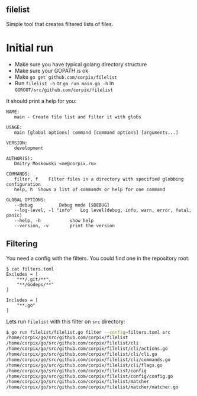 filelist
--------

Simple tool that creates filtered lists of files.

# Initial run
* Make sure you have typical golang directory structure
* Make sure your GOPATH is ok
* Make `go get github.com/corpix/filelist`
* Run `filelist -h` or `go run main.go -h` in `GOROOT/src/github.com/corpix/filelist`

It should print a help for you:

```
NAME:
   main - Create file list and filter it with globs

USAGE:
   main [global options] command [command options] [arguments...]

VERSION:
   development

AUTHOR(S):
   Dmitry Moskowski <me@corpix.ru>

COMMANDS:
   filter, f	Filter files in a directory with specified globbing configuration
   help, h	Shows a list of commands or help for one command

GLOBAL OPTIONS:
   --debug			Debug mode [$DEBUG]
   --log-level, -l "info"	Log level(debug, info, warn, error, fatal, panic)
   --help, -h			show help
   --version, -v		print the version
```

## Filtering
You need a config with the filters. You could find one in the repository root:
```
$ cat filters.toml
Excludes = [
    "**/.git/**",
    "**/Godeps/**"
]

Includes = [
    "**.go"
]
```

Lets run `filelist` with this filter on `src` directory:
```bash
$ go run filelist/filelist.go filter --config=filters.toml src
/home/corpix/go/src/github.com/corpix/filelist
/home/corpix/go/src/github.com/corpix/filelist/cli
/home/corpix/go/src/github.com/corpix/filelist/cli/actions.go
/home/corpix/go/src/github.com/corpix/filelist/cli/cli.go
/home/corpix/go/src/github.com/corpix/filelist/cli/commands.go
/home/corpix/go/src/github.com/corpix/filelist/cli/flags.go
/home/corpix/go/src/github.com/corpix/filelist/config
/home/corpix/go/src/github.com/corpix/filelist/config/config.go
/home/corpix/go/src/github.com/corpix/filelist/matcher
/home/corpix/go/src/github.com/corpix/filelist/matcher/matcher.go
```
